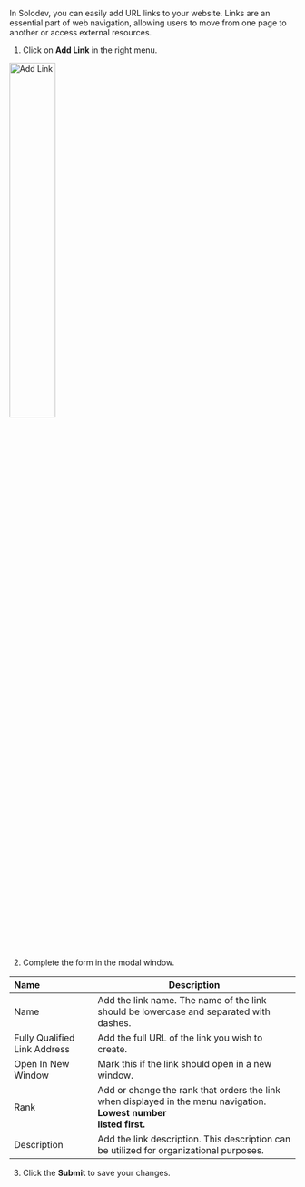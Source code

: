 In Solodev, you can easily add URL links to your website. Links are an essential part of web navigation, allowing users to move from one page to another or access external resources.

1. Click on **Add Link** in the right menu.

<p><img src="/static/images/folders/add-link.jpg" alt="Add Link" style="width: 40%;"></p>

2. Complete the form in the modal window.

**Name** | **Description**
:--- | ---
Name | Add the link name. The name of the link should be lowercase and separated with dashes.
Fully Qualified Link Address | Add the full URL of the link you wish to create.
Open In New Window | Mark this if the link should open in a new window.
Rank | Add or change the rank that orders the link when displayed in the menu navigation. **Lowest number <br>listed first.**
Description | Add the link description. This description can be utilized for organizational purposes.

3. Click the **Submit** to save your changes.